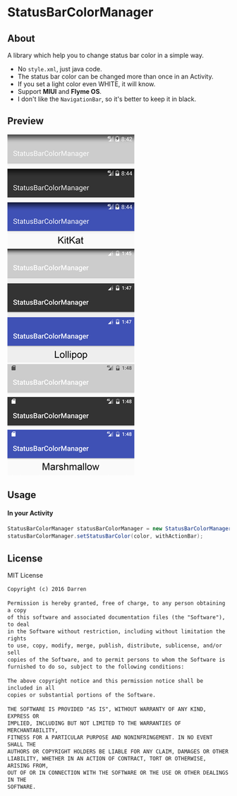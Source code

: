 # StatusBarColorManager

## About

A library which help you to change status bar color in a simple way.

- No `style.xml`, just java code.
- The status bar color can be changed more than once in an Activity.
- If you set a light color even WHITE, it will know.
- Support **MIUI** and **Flyme OS**.
- I don't like the `NavigationBar`, so it's better to keep it in black.

## Preview

![KitKat](screenshots/kitkat.png) ![Lollipop](screenshots/lollipop.png) ![Marshmallow](screenshots/marshmallow.png)

## Usage

#### In your Activity

```java
StatusBarColorManager statusBarColorManager = new StatusBarColorManager(activity);
statusBarColorManager.setStatusBarColor(color, withActionBar);
```

## License

MIT License

    Copyright (c) 2016 Darren

    Permission is hereby granted, free of charge, to any person obtaining a copy
    of this software and associated documentation files (the "Software"), to deal
    in the Software without restriction, including without limitation the rights
    to use, copy, modify, merge, publish, distribute, sublicense, and/or sell
    copies of the Software, and to permit persons to whom the Software is
    furnished to do so, subject to the following conditions:

    The above copyright notice and this permission notice shall be included in all
    copies or substantial portions of the Software.

    THE SOFTWARE IS PROVIDED "AS IS", WITHOUT WARRANTY OF ANY KIND, EXPRESS OR
    IMPLIED, INCLUDING BUT NOT LIMITED TO THE WARRANTIES OF MERCHANTABILITY,
    FITNESS FOR A PARTICULAR PURPOSE AND NONINFRINGEMENT. IN NO EVENT SHALL THE
    AUTHORS OR COPYRIGHT HOLDERS BE LIABLE FOR ANY CLAIM, DAMAGES OR OTHER
    LIABILITY, WHETHER IN AN ACTION OF CONTRACT, TORT OR OTHERWISE, ARISING FROM,
    OUT OF OR IN CONNECTION WITH THE SOFTWARE OR THE USE OR OTHER DEALINGS IN THE
    SOFTWARE.
